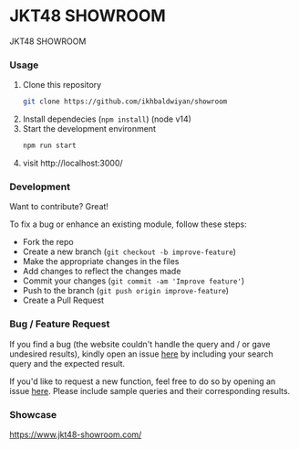 # JKT48 SHOWROOM

JKT48 SHOWROOM

### Usage
1. Clone this repository
    ```bash
    git clone https://github.com/ikhbaldwiyan/showroom
    ```
2. Install dependecies (`npm install`) (node v14)
3. Start the development environment
    ```bash
    npm run start
    ```
4. visit http://localhost:3000/

### Development

Want to contribute? Great!

To fix a bug or enhance an existing module, follow these steps:

- Fork the repo
- Create a new branch (`git checkout -b improve-feature`)
- Make the appropriate changes in the files
- Add changes to reflect the changes made
- Commit your changes (`git commit -am 'Improve feature'`)
- Push to the branch (`git push origin improve-feature`)
- Create a Pull Request

### Bug / Feature Request

If you find a bug (the website couldn't handle the query and / or gave undesired results), kindly open an issue [here](https://github.com/ikhbaldwiyan/showroom/issues) by including your search query and the expected result.

If you'd like to request a new function, feel free to do so by opening an issue [here](https://github.com/ikhbaldwiyan/showroom/issues). Please include sample queries and their corresponding results.

### Showcase

https://www.jkt48-showroom.com/